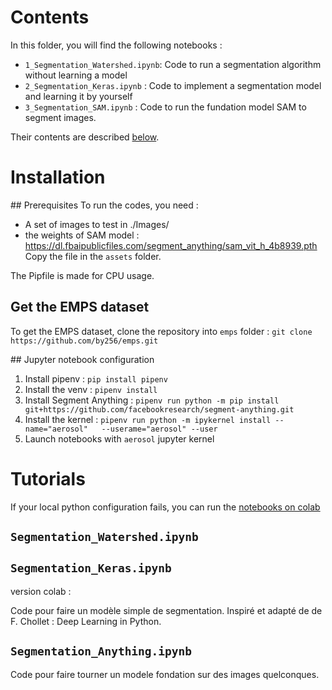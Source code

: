# Contents

In this folder, you will find the following notebooks : 
 * `1_Segmentation_Watershed.ipynb`: Code to run a segmentation algorithm without learning a model
 * `2_Segmentation_Keras.ipynb` : Code to implement a segmentation model and learning it by yourself 
 * `3_Segmentation_SAM.ipynb` : Code to run the fundation model SAM to segment images.
 
 Their contents are described [below](#tutorials).

# Installation

## Prerequisites
To run the codes, you need : 
 * A set of images to test in ./Images/
 * the weights of SAM model :
   https://dl.fbaipublicfiles.com/segment_anything/sam_vit_h_4b8939.pth 
   Copy the file in the `assets` folder.

The Pipfile is made for CPU usage. 

## Get the EMPS dataset 

To get the EMPS dataset, clone the repository into `emps` folder : 
`git clone https://github.com/by256/emps.git`

## Jupyter notebook configuration 

1. Install pipenv : `pip install pipenv`
1. Install the venv : `pipenv install` 
1. Install Segment Anything : `pipenv run python -m pip install   git+https://github.com/facebookresearch/segment-anything.git`
1. Install the kernel : `pipenv run python -m ipykernel install --name="aerosol"   --userame="aerosol" --user`
1. Launch notebooks with `aerosol` jupyter kernel  


# Tutorials

If your local python configuration fails, you can run the [notebooks on colab](https://drive.google.com/drive/folders/1IbSBKymrI71-HVHzs5j9NkkAQ6qOmiB4?usp=sharing)

## `Segmentation_Watershed.ipynb`

## `Segmentation_Keras.ipynb`

version colab : 

Code pour faire un modèle simple de segmentation. Inspiré et adapté de de
F. Chollet : Deep Learning in Python.

## `Segmentation_Anything.ipynb` 
Code pour faire tourner un modele fondation sur des images quelconques. 


